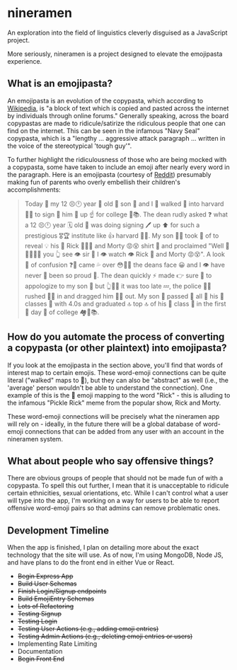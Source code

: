 # nineramen
An exploration into the field of linguistics cleverly disguised as a JavaScript project.

More seriously, nineramen is a project designed to elevate the emojipasta experience.

## What is an emojipasta?

An emojipasta is an evolution of the copypasta, which according to [Wikipedia](https://en.wikipedia.org/wiki/Copypasta), is "a block of text which is copied and pasted across the internet by individuals through online forums." Generally speaking, across the board copypastas are made to ridicule/satirize the ridiculous people that one can find on the internet. This can be seen in the infamous "Navy Seal" copypasta, which is a "lengthy ... aggressive attack paragraph ... written in the voice of the stereotypical 'tough guy'".

To further highlight the ridiculousness of those who are being mocked with a copypasta, some have taken to include an emoji after nearly every word in the paragraph. Here is an emojipasta (courtesy of [Reddit](https://www.reddit.com/r/emojipasta/comments/hvbndl/harvard/)) presumably making fun of parents who overly embellish their children's accomplishments:

> Today 📅 my 12 😣🕛 year 📅 old 👴 son 👦 and I 👥 walked 🚶 into harvard 👩‍🎓 to sign 🚧 him 👴 up ☝ for college 🚌📚. The dean rudly asked ❓ what a 12 😣🕛 year 🗓 old 👴 was doing signing 🖊 up ⬆ for such a prestigious 🎖🏆 institute like 👍 harvard 👩‍🎓. My son 🙎‍♂️ took 👫 of to reveal 💡 his 🤦 Rick 👨🏻‍🔬 and Morty 😡😵 shirt 👕 and proclaimed "Well 🖕🖕🏻🖕🏿 you 👆 see 👁 sir 🤔 I 👁 watch 👁 Rick 🥒 and Morty 😡😵". A look 👀 of confusion ❓🤔 came 💦 over 😳🙊💦 the deans face 😀 and I 👁 have never 🚫 been so proud 😤. The dean quickly ⚡ made 👉 sure 💯 to appologize to my son 👦 but 👆🍑👀 it was too late 💤, the police 👮‍♂️ rushed 🏃‍♂️ in and dragged him 👨🏾 out. My son 👦 passed 📆 all 🙌 his 🤦 classes 📒 with 4.0s and graduated 🔝 top 🔝 of his 🤦 class 📒 in the first 🥇 day 📅 of college 🏘👱📚.

## How do you automate the process of converting a copypasta (or other plaintext) into emojipasta?

If you look at the emojipasta in the section above, you'll find that words of interest map to certain emojis. These word-emoji connections can be quite literal ("walked" maps to 🚶), but they can also be "abstract" as well (i.e., the 'average' person wouldn't be able to understand the connection). One example of this is the 🥒 emoji mapping to the word "Rick" - this is alluding to the infamous "Pickle Rick" meme from the popular show, Rick and Morty.

These word-emoji connections will be precisely what the nineramen app will rely on - ideally, in the future there will be a global database of word-emoji connections that can be added from any user with an account in the nineramen system.

## What about people who say offensive things?

There are obvious groups of people that should not be made fun of with a copypasta. To spell this out further, I mean that it is unacceptable to ridicule certain ethnicities, sexual orientations, etc. While I can't control what a user will type into the app, I'm working on a way for users to be able to report offensive word-emoji pairs so that admins can remove problematic ones.

## Development Timeline

When the app is finished, I plan on detailing more about the exact technology that the site will use. As of now, I'm using MongoDB, Node JS, and have plans to do the front end in either Vue or React.

- ~~Begin Express App~~
- ~~Build User Schemas~~
- ~~Finish Login/Signup endpoints~~
- ~~Build EmojiEntry Schemas~~
- ~~Lots of Refactoring~~
- ~~Testing Signup~~
- ~~Testing Login~~
- ~~Testing User Actions (e.g., adding emoji entries)~~
- ~~Testing Admin Actions (e.g., deleting emoji entries or users)~~
- Implementing Rate Limiting
- Documentation
- ~~Begin Front End~~